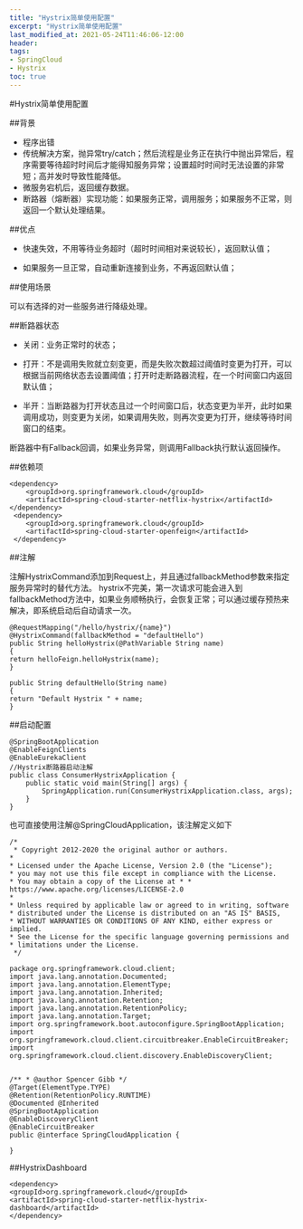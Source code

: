 ```yaml
---
title: "Hystrix简单使用配置"
excerpt: "Hystrix简单使用配置"
last_modified_at: 2021-05-24T11:46:06-12:00
header:
tags:
- SpringCloud
- Hystrix
toc: true
---
```

#Hystrix简单使用配置

##背景

- 程序出错
- 传统解决方案，抛异常try/catch；然后流程是业务正在执行中抛出异常后，程序需要等待超时时间后才能得知服务异常；设置超时时间时无法设置的非常短；高并发时导致性能降低。
- 微服务宕机后，返回缓存数据。
- 断路器（熔断器）实现功能：如果服务正常，调用服务；如果服务不正常，则返回一个默认处理结果。

##优点

- 快速失效，不用等待业务超时（超时时间相对来说较长），返回默认值；

- 如果服务一旦正常，自动重新连接到业务，不再返回默认值；

##使用场景

可以有选择的对一些服务进行降级处理。

##断路器状态

- 关闭：业务正常时的状态；

- 打开：不是调用失败就立刻变更，而是失败次数超过阈值时变更为打开，可以根据当前网络状态去设置阈值；打开时走断路器流程，在一个时间窗口内返回默认值；

- 半开：当断路器为打开状态且过一个时间窗口后，状态变更为半开，此时如果调用成功，则变更为关闭，如果调用失败，则再次变更为打开，继续等待时间窗口的结束。

断路器中有Fallback回调，如果业务异常，则调用Fallback执行默认返回操作。

##依赖项

```shell
<dependency> 
    <groupId>org.springframework.cloud</groupId> 
    <artifactId>spring-cloud-starter-netflix-hystrix</artifactId> 
</dependency>
 <dependency> 
    <groupId>org.springframework.cloud</groupId> 
    <artifactId>spring-cloud-starter-openfeign</artifactId>
 </dependency>
```

##注解

注解HystrixCommand添加到Request上，并且通过fallbackMethod参数来指定服务异常时的替代方法。 hystrix不完美，第一次请求可能会进入到fallbackMethod方法中，如果业务顺畅执行，会恢复正常；可以通过缓存预热来解决，即系统启动后自动请求一次。

```shell
@RequestMapping("/hello/hystrix/{name}") 
@HystrixCommand(fallbackMethod = "defaultHello")
public String helloHystrix(@PathVariable String name) 
{ 
return helloFeign.helloHystrix(name); 
} 

public String defaultHello(String name) 
{ 
return "Default Hystrix " + name; 
}
```
##启动配置

```shell
@SpringBootApplication 
@EnableFeignClients
@EnableEurekaClient 
//Hystrix断路器启动注解 
public class ConsumerHystrixApplication { 
    public static void main(String[] args) { 
        SpringApplication.run(ConsumerHystrixApplication.class, args); 
    } 
}
```
也可直接使用注解@SpringCloudApplication，该注解定义如下

```shell
/*
 * Copyright 2012-2020 the original author or authors. 
* 
* Licensed under the Apache License, Version 2.0 (the "License"); 
* you may not use this file except in compliance with the License. 
* You may obtain a copy of the License at * * https://www.apache.org/licenses/LICENSE-2.0 
* 
* Unless required by applicable law or agreed to in writing, software 
* distributed under the License is distributed on an "AS IS" BASIS, 
* WITHOUT WARRANTIES OR CONDITIONS OF ANY KIND, either express or implied. 
* See the License for the specific language governing permissions and * limitations under the License.
 */

package org.springframework.cloud.client; 
import java.lang.annotation.Documented;
import java.lang.annotation.ElementType; 
import java.lang.annotation.Inherited; 
import java.lang.annotation.Retention; 
import java.lang.annotation.RetentionPolicy; 
import java.lang.annotation.Target; 
import org.springframework.boot.autoconfigure.SpringBootApplication; 
import org.springframework.cloud.client.circuitbreaker.EnableCircuitBreaker; 
import org.springframework.cloud.client.discovery.EnableDiscoveryClient;


/** * @author Spencer Gibb */
@Target(ElementType.TYPE) 
@Retention(RetentionPolicy.RUNTIME) 
@Documented @Inherited 
@SpringBootApplication 
@EnableDiscoveryClient 
@EnableCircuitBreaker 
public @interface SpringCloudApplication { 

}
```
##HystrixDashboard

```shell
<dependency> 
<groupId>org.springframework.cloud</groupId> 
<artifactId>spring-cloud-starter-netflix-hystrix-dashboard</artifactId> 
</dependency>
```